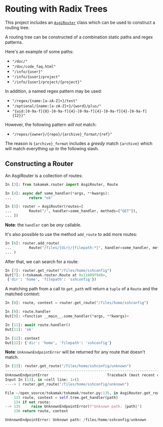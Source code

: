 # Routing with Radix Trees

This project includes an [`AsgiRouter`](../reference/router/#tokamak.router.AsgiRouter) class which can be used to construct a routing tree.

A routing tree can be constructed of a combination static paths and regex patterns.

Here's an example of some paths:

- `"/doc/"`
- `"/doc/code_faq.html"`
- `"/info/{user}"`
- `"/info/{user}/project"`
- `"/info/{user}/project/{project}"`

In addition, a named regex pattern may be used:

- `"/regex/{name:[a-zA-Z]+}/test"`
- `"/optional/{name:[a-zA-Z]+}/{word}/plus/"`
- `"{uid:[0-9a-f]{8}-[0-9a-f]{4}-[0-9a-f]{4}-[0-9a-f]{4}-[0-9a-f]{12}}"`

However, the following pattern _will not_ match:

- `"/repos/{owner}/{repo}/{archive}_format/{ref}"`

The reason is `{archive}_format` includes a _greedy_ match `{archive}` which will match everything _up to_ the following slash.

## Constructing a Router

An AsgiRouter is a collection of routes:

```python
In [3]: from tokamak.router import AsgiRouter, Route

In [4]: async def some_handler(*args, **kwargs):
...        return "ok"

In [5]: router = AsgiRouter(routes=[
...        Route("/", handler=some_handler, methods=["GET"]),
... ])
```

**Note**: the `handler` can be _any_ callable.

It's also possible to use the method `add_route` to add more routes:

```python
In [6]: router.add_route(
...        Route("/files/{dir}/{filepath:*}", handler=some_handler, methods=["POST"])
... )
```

After that, we can search for a route:

```python
In [7]: router.get_route("/files/home/sshconfig")
Out[7]: (<tokamak.router.Route at 0x11009f940>,
 {'dir': 'home', 'filepath': 'sshconfig'})
```

A matching path from a call to `get_path` will return a `tuple` of a `Route` and the matched context:

```python
In [8]: route, context = router.get_route("/files/home/sshconfig")

In [9]: route.handler
Out[9]: <function __main__.some_handler(*args, **kwargs)>

In [11]: await route.handler()
Out[11]: 'ok'

In [12]: context
Out[12]: {'dir': 'home', 'filepath': 'sshconfig'}
```

**Note**: `UnknownEndpointError` will be returned for any route that doesn't match.

```python
In [13]: router.get_route("/files/home/sshconfig/unknown")
---------------------------------------------------------------------------
UnknownEndpointError                           Traceback (most recent call last)
Input In [13], in <cell line: 1>()
----> 1 router.get_route("/files/home/sshconfig/unknown")

File ~/open_source/tokamak/tokamak/router.py:135, in AsgiRouter.get_route(self, path)
    133 route, context = self.tree.get_handler(path)
    134 if not route:
--> 135     raise UnknownEndpointError(f"Unknown path: {path}")
    136 return route, context

UnknownEndpointError: Unknown path: /files/home/sshconfig/unknown
```
